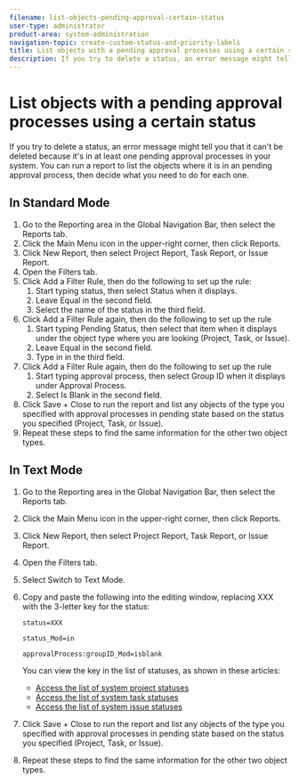 ```yaml
---
filename: list-objects-pending-approval-certain-status
user-type: administrator
product-area: system-administration
navigation-topic: create-custom-status-and-priority-labels
title: List objects with a pending approval processes using a certain status
description: If you try to delete a status, an error message might tell you that it can't be deleted because it's being used in pending approval processes on objects in your system. If you want to find and review those objects to decide what you need to do, you can run a report that lists them.
---
```


# List objects with a pending approval processes using a certain status

<!-- Mini toc link to this is drafted and also needs to be added to vsc.  -->

If you try to delete a status, an error message might tell you that it can't be deleted because it's in at least one pending approval processes in your system. You can run a report to list the objects where it is in an pending approval process, then decide what you need to do for each one.

## In Standard Mode

1. Go to the Reporting area in the Global Navigation Bar, then select the Reports tab.
1. Click the Main Menu icon  in the upper-right corner, then click Reports.
1. Click New Report, then select Project Report, Task Report, or Issue Report.
1. Open the Filters tab.
1. Click Add a Filter Rule, then do the following to set up the rule:
   1. Start typing status, then select Status when it displays.
   1. Leave Equal in the second field.
   1. Select the name of the status in the third field.
1. Click Add a Filter Rule again, then do the following to set up the rule
   1. Start typing Pending Status, then select that item when it displays under the object type where you are looking (Project, Task, or Issue).
   1. Leave Equal in the second field.
   1. Type in in the third field.
1. Click Add a Filter Rule again, then do the following to set up the rule
   1. Start typing approval process, then select Group ID when it displays under Approval Process.
   1. Select Is Blank in the second field.
1. Click Save + Close to run the report and list any objects of the type you specified with approval processes in pending state based on the status you specified (Project, Task, or Issue).
1. Repeat these steps to find the same information for the other two object types.


## In Text Mode

1. Go to the Reporting area in the Global Navigation Bar, then select the Reports tab.
1. Click the Main Menu icon  in the upper-right corner, then click Reports.
1. Click New Report, then select Project Report, Task Report, or Issue Report.
1. Open the Filters tab.
1. Select Switch to Text Mode.
1. Copy and paste the following into the editing window, replacing XXX with the 3-letter key for the status:

   ```status=XXX```

   ```status_Mod=in```

   ```approvalProcess:groupID_Mod=isblank```

   You can view the key in the list of statuses, as shown in these articles:
   * [Access the list of system project statuses](project-statuses)
   * [Access the list of system task statuses](task-statuses)
   * [Access the list of system issue statuses](issue-statuses)
1. Click Save + Close to run the report and list any objects of the type you specified with approval processes in pending state based on the status you specified (Project, Task, or Issue).
1. Repeat these steps to find the same information for the other two object types.
